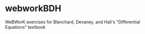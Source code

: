# webworkBDH
WeBWorK exercises for Blanchard, Devaney, and Hall's "Differential Equations" textbook
